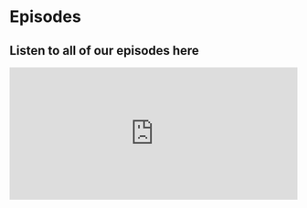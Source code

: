# Episodes

## Listen to all of our episodes here

<iframe src="https://open.spotify.com/embed-podcast/episode/1d7AKKp8kPIthAPefB8ems" width="100%" height="232" frameborder="0" allowtransparency="true" allow="encrypted-media"></iframe>
